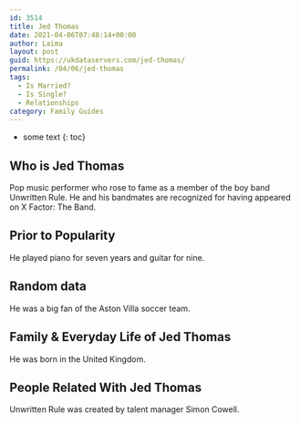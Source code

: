 ```yaml
---
id: 3514
title: Jed Thomas
date: 2021-04-06T07:48:14+00:00
author: Laima
layout: post
guid: https://ukdataservers.com/jed-thomas/
permalink: /04/06/jed-thomas
tags:
  - Is Married?
  - Is Single?
  - Relationships
category: Family Guides
---
```


* some text
{: toc}


## Who is Jed Thomas
                  
                  
                  
Pop music performer who rose to fame as a member of the boy band Unwritten Rule. He and his bandmates are recognized for having appeared on X Factor: The Band.
                  
              
            
              
            
                
                
                
## Prior to Popularity
                  
                  
                  
He played piano for seven years and guitar for nine.
                  
              
            
              
            
                
                
                
## Random data
                  
                  
                  
He was a big fan of the Aston Villa soccer team.
                  
              
            
              
            
                
                
                
## Family & Everyday Life of Jed Thomas
                  
                  
                  
He was born in the United Kingdom.
                  
              
            
              
            
                
                
                
## People Related With Jed Thomas
                  
                  
                  
Unwritten Rule was created by talent manager Simon Cowell. 
                  
              
            
              
            
                
              
            
              
              
            
            
              
            
          
          
          